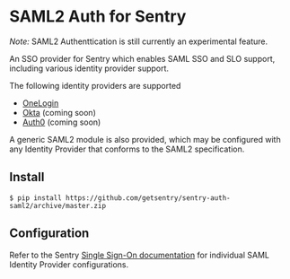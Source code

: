 # SAML2 Auth for Sentry

*Note:* SAML2 Authenttication is still currently an experimental feature.

An SSO provider for Sentry which enables SAML SSO and SLO support, including
various identity provider support.

The following identity providers are supported

 * [OneLogin](https://www.onelogin.com/)
 * [Okta](https://www.okta.com/) (coming soon)
 * [Auth0](https://auth0.com/) (coming soon)

A generic SAML2 module is also provided, which may be configured with any
Identity Provider that conforms to the SAML2 specification.

## Install

```
$ pip install https://github.com/getsentry/sentry-auth-saml2/archive/master.zip
```

## Configuration

Refer to the Sentry [Single Sign-On
documentation](https://docs.sentry.io/learn/sso/) for individual SAML Identity
Provider configurations.

